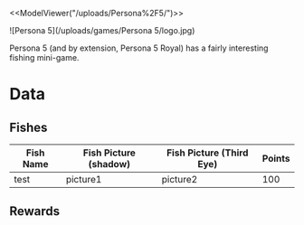 <<ModelViewer("/uploads/Persona%2F5/")>>

![Persona 5](/uploads/games/Persona 5/logo.jpg)

Persona 5 (and by extension, Persona 5 Royal) has a fairly interesting fishing
mini-game.



# Data

## Fishes

Fish Name | Fish Picture (shadow) | Fish Picture (Third Eye) | Points
----------|-----------------------|--------------------------|----------
test | picture1 | picture2 | 100


<model-viewer src="/uploads/games/Persona 5/fish1.gltf" camera-control touch-action="pan-y">

## Rewards

